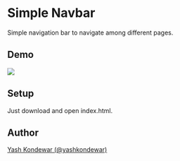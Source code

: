 # Simple Navbar
Simple navigation bar to navigate among different pages.

## Demo 
![](Simple-Navbar.gif)

## Setup 
Just download and open index.html.


## Author
[Yash Kondewar (@yashkondewar)](https://github.com/yashkondewar)
